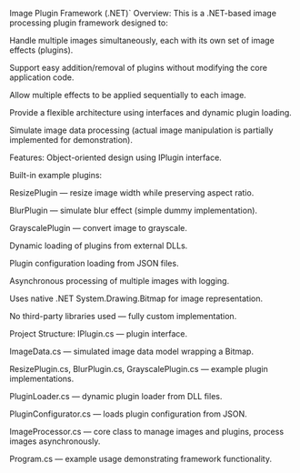 Image Plugin Framework (.NET)`
Overview:
This is a .NET-based image processing plugin framework designed to:

Handle multiple images simultaneously, each with its own set of image effects (plugins).

Support easy addition/removal of plugins without modifying the core application code.

Allow multiple effects to be applied sequentially to each image.

Provide a flexible architecture using interfaces and dynamic plugin loading.

Simulate image data processing (actual image manipulation is partially implemented for demonstration).

Features:
Object-oriented design using IPlugin interface.

Built-in example plugins:

ResizePlugin — resize image width while preserving aspect ratio.

BlurPlugin — simulate blur effect (simple dummy implementation).

GrayscalePlugin — convert image to grayscale.

Dynamic loading of plugins from external DLLs.

Plugin configuration loading from JSON files.

Asynchronous processing of multiple images with logging.

Uses native .NET System.Drawing.Bitmap for image representation.

No third-party libraries used — fully custom implementation.

Project Structure:
IPlugin.cs — plugin interface.

ImageData.cs — simulated image data model wrapping a Bitmap.

ResizePlugin.cs, BlurPlugin.cs, GrayscalePlugin.cs — example plugin implementations.

PluginLoader.cs — dynamic plugin loader from DLL files.

PluginConfigurator.cs — loads plugin configuration from JSON.

ImageProcessor.cs — core class to manage images and plugins, process images asynchronously.

Program.cs — example usage demonstrating framework functionality.
